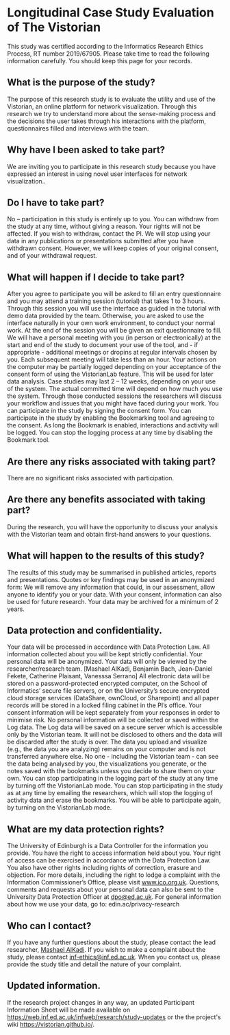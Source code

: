 # Longitudinal Case Study Evaluation of  The Vistorian

This study was certified according to the Informatics Research Ethics Process, RT number 2019/67905. Please take time to read the following information carefully. You should keep this page for your records. 


## What is the purpose of the study?
The purpose of this research study is to evaluate the utility and use of the Vistorian, an online platform for network visualization. Through this research we try to understand more about the sense-making process and the  decisions the user takes through his interactions with the platform, questionnaires filled and interviews with the team.

## Why have I been asked to take part?
We are inviting you to participate in this research study because you have expressed an interest in using novel user interfaces for network visualization..

## Do I have to take part?
No – participation in this study is entirely up to you. You can withdraw from the study at any time, without giving a reason. Your rights will not be affected. If you wish to withdraw, contact the PI. We will stop using your data in any publications or presentations submitted after you have withdrawn consent. However, we will keep copies of your original consent, and of your withdrawal request.

## What will happen if I decide to take part? 
After you agree to participate you will be asked to fill an entry questionnaire and you may attend a training session (tutorial) that takes 1 to 3 hours. Through this session you will use the interface as guided in the tutorial with demo data provided by the team. Otherwise, you are asked to use the interface naturally in your own work environment, to conduct your normal work.  At the end of the session you will be given an exit questionnaire to fill. We will have a personal meeting with you (in person or electronically) at the start and end of the study to document your use of the tool, and - if appropriate - additional meetings or dropins at regular intervals chosen by you. Each subsequent meeting will take less than an hour.   Your actions on the computer may be partially logged depending on your acceptance of the consent form of using the VistorianLab feature. This will be used for later data analysis.  Case studies may last 2 – 12 weeks, depending on your use of the system. The actual committed time will depend on how much you use the system. Through those conducted sessions the researchers will discuss your workflow and issues that you might have faced during your work.
You can participate in the study by signing the consent form.
You can participate in the study by enabling the Bookmarking tool and agreeing to the consent. As long the Bookmark is enabled, interactions and activity will be logged. You can stop the logging process at any time by disabling the Bookmark tool.

## Are there any risks associated with taking part?
There are no significant risks associated with participation. 

## Are there any benefits associated with taking part?
During the research, you will have the opportunity to discuss your analysis with the Vistorian team and obtain first-hand answers to your questions.

## What will happen to the results of this study? 
The results of this study may be summarised in published articles, reports and presentations. Quotes or key findings may be used in an anonymized form: We will remove any information that could, in our assessment, allow anyone to identify you or your data. With your consent, information can also be used for future research. Your data may be archived for a minimum of 2 years. 

## Data protection and confidentiality.
Your data will be processed in accordance with Data Protection Law.  All information collected about you will be kept strictly confidential. Your personal data will be anonymized. Your data will only be viewed by the researcher/research team.  [Mashael AlKadi, Benjamin Bach, Jean-Daniel Fekete, Catherine Plaisant, Vanesssa Serrano] 
All electronic data will be stored on a password-protected encrypted computer, on the School of Informatics’ secure file servers, or on the University’s secure encrypted cloud storage services (DataShare, ownCloud, or Sharepoint) and all paper records will be stored in a locked filing cabinet in the PI’s office. Your consent information will be kept separately from your responses in order to minimise risk. 
No personal information will be collected or saved within the Log data. The Log data will be saved on a secure server which is accessible only by the Vistorian team. It will not be disclosed to others and the data will be discarded after the study is over. The data you upload and visualize (e.g., the data you are analyzing) remains on your computer and is not transferred anywhere else.  No one - including the Vistorian team - can see the data being analysed by you, the visualizations you generate, or the notes saved with the bookmarks unless you decide to share them on your own.   You can stop participating in the logging part of the study at any time by turning off the VistorianLab mode. 
You can stop participating in the study as at any time by emailing the researchers, which will stop the logging of activity data and erase the bookmarks. You will be able to participate again, by turning on the VistorianLab mode.

## What are my data protection rights?
The University of Edinburgh is a Data Controller for the information you provide. You have the right to access information held about you. Your right of access can be exercised in accordance with the Data Protection Law. You also have other rights including rights of correction, erasure and objection. For more details, including the right to lodge a complaint with the Information Commissioner’s Office, please visit www.ico.org.uk. Questions, comments and requests about your personal data can also be sent to the University Data Protection Officer at dpo@ed.ac.uk. 
For general information about how we use your data, go to: edin.ac/privacy-research

## Who can I contact?
If you have any further questions about the study, please contact the lead researcher, [Mashael AlKadi](m.alkadi@sms.ed.ac.uk). 
If you wish to make a complaint about the study, please contact 
inf-ethics@inf.ed.ac.uk. When you contact us, please provide the study title and detail the nature of your complaint.

## Updated information.
If the research project changes in any way, an updated Participant Information Sheet will be made available on https://web.inf.ed.ac.uk/infweb/research/study-updates or the the project's wiki https://vistorian.github.io/. 